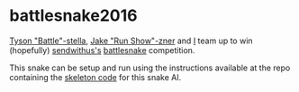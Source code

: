 # battlesnake2016
[Tyson "Battle"-stella](http://github.com/tysonbattistella), [Jake "Run Show"-zner](github.com/coffee-cup) and [I](http://github.com/zevisert) team up to win (hopefully) [sendwithus's](http://github.com/sendwithus) [battlesnake](http://battlesnake.io) competition.

This snake can be setup and run using the instructions available at the repo containing the [skeleton code](http://github.com/sendwithus/battlesnake-python) for this snake AI.